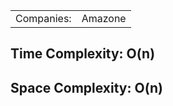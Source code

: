 <table>
  <tr>
    <td>Companies: </td>
    <td>Amazone</td>
  </tr>
</table>

<h2>Time Complexity: O(n)</h2>
<h2>Space Complexity: O(n)</h2>
